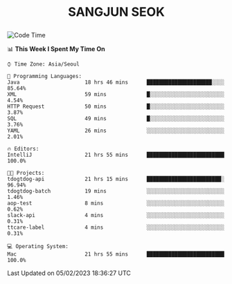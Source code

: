 <h1>
 <p align="center">
   SANGJUN SEOK
 </p>
</h1>

<!--START_SECTION:waka-->
![Code Time](http://img.shields.io/badge/Code%20Time-2%2C214%20hrs%204%20mins-blue)

📊 **This Week I Spent My Time On** 

```text
⌚︎ Time Zone: Asia/Seoul

💬 Programming Languages: 
Java                     18 hrs 46 mins      █████████████████████░░░░   85.64% 
XML                      59 mins             █░░░░░░░░░░░░░░░░░░░░░░░░   4.54% 
HTTP Request             50 mins             █░░░░░░░░░░░░░░░░░░░░░░░░   3.87% 
SQL                      49 mins             █░░░░░░░░░░░░░░░░░░░░░░░░   3.76% 
YAML                     26 mins             ░░░░░░░░░░░░░░░░░░░░░░░░░   2.01%

🔥 Editors: 
IntelliJ                 21 hrs 55 mins      █████████████████████████   100.0%

🐱‍💻 Projects: 
tdogtdog-api             21 hrs 15 mins      ████████████████████████░   96.94% 
tdogtdog-batch           19 mins             ░░░░░░░░░░░░░░░░░░░░░░░░░   1.46% 
aop-test                 8 mins              ░░░░░░░░░░░░░░░░░░░░░░░░░   0.62% 
slack-api                4 mins              ░░░░░░░░░░░░░░░░░░░░░░░░░   0.31% 
ttcare-label             4 mins              ░░░░░░░░░░░░░░░░░░░░░░░░░   0.31%

💻 Operating System: 
Mac                      21 hrs 55 mins      █████████████████████████   100.0%

```


 Last Updated on 05/02/2023 18:36:27 UTC
<!--END_SECTION:waka-->
